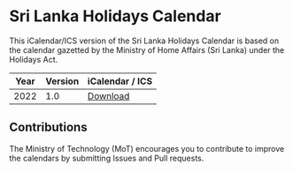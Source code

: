 # Sri Lanka Holidays Calendar

This iCalendar/ICS version of the Sri Lanka Holidays Calendar is based on the calendar gazetted by the Ministry of Home Affairs (Sri Lanka) under the Holidays Act.

| Year | Version | iCalendar / ICS   |
| ---- | ---- | ---- |
| 2022 | 1.0 | [Download](https://github.com/mot-srilanka/srilanka-holidays-calendar/raw/main/Sri%20Lanka%20Holidays%20Calendar%202022%20-%201.0.zip)  | 



## Contributions

The Ministry of Technology (MoT) encourages you to contribute to improve the calendars by submitting Issues and Pull requests.
